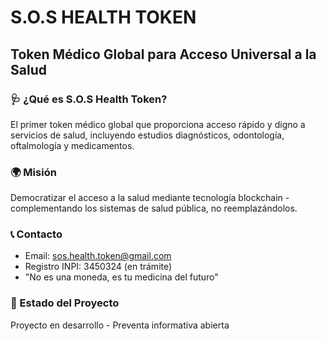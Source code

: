 # S.O.S HEALTH TOKEN

## Token Médico Global para Acceso Universal a la Salud

### 🩺 ¿Qué es S.O.S Health Token?
El primer token médico global que proporciona acceso rápido y digno a servicios de salud, incluyendo estudios diagnósticos, odontología, oftalmología y medicamentos.

### 🌍 Misión  
Democratizar el acceso a la salud mediante tecnología blockchain - complementando los sistemas de salud pública, no reemplazándolos.

### 📞 Contacto
- Email: sos.health.token@gmail.com  
- Registro INPI: 3450324 (en trámite)
- "No es una moneda, es tu medicina del futuro"

### 🚀 Estado del Proyecto
Proyecto en desarrollo - Preventa informativa abierta
